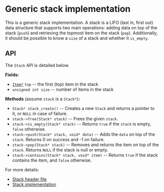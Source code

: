 # Generic stack implementation

This is a generic stack implementation. A stack is a LIFO (last in, first out) data structure that supports two main operations: adding data on top of the stack (`push`) and retrieving the topmost item on the stack (`pop`). Additionally, it should be possible to know a `size` of a stack and whether it `is_empty`. 

## API

The `Stack` API is detailed below.

**Fields:**
  * [`Item*`](https://github.com/alexandra-zaharia/libgcds/blob/master/include/node.h) `top` -- the first (top) item in the stack
  * `unsigned int size` -- number of items in the stack
  
**Methods** (assume `stack` is a `Stack*`)**:**
  * `Stack* stack_create()` -- Creates a new `Stack` and returns a pointer to it, or `NULL` in case of failure.
  * `stack->free(Stack* stack)` -- Frees the given `stack`.
  * `stack->is_empty(Stack* stack)` -- Returns `true` if the `stack` is empty, `false` otherwise.
  * `stack->push(Stack* stack, void* data)` -- Adds the `data` on top of the `stack`. Returns 0 on success and -1 on failure.
  * `stack->pop(Stack* stack)` -- Removes and returns the item on top of the `stack`. Returns `NULL` if the stack is null or empty.
  * `stack->contains(Stack* stack, void* item)` -- Returns `true` if the stack contains the item, and `false` otherwise.


For more details:
  * [Stack header file](https://github.com/alexandra-zaharia/libgcds/blob/master/include/Stack/stack.h)
  * [Stack implementation](https://github.com/alexandra-zaharia/libgcds/blob/master/src/Stack/stack.c)
